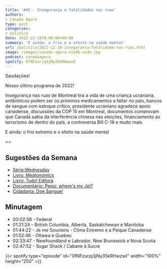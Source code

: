 ```yaml
---
title: '#45 - Insegurança e fatalidades nas ruas'
authors:
- Canada Agora
type: post
categories:
- politica
date: 2022-12-18T0:00:00+00:00
summary: 'E ainda: o frio e o efeito na saúde mental'
url: /politica/2022-12-18-inseguranca-fatalidade-nas-ruas.html
image: /images/canada-agora-s1e45-wide.jpg
podcast: canadaagora
spotify: 0fNFzurjq3jNy35kRHwzwI
---
```


Saudações!

Nosso último programa de 2022!

Insegurança nas ruas de Montreal tira a vida de uma criança ucraniana, antibióticos podem ser os próximos medicamentos a faltar no país, bancos de sangue com estoque crítico, presidente ucraniano agradece apoio canadense, discussões da COP 15 em Montreal, documentos comprovam que Canadá sabia da interferência chinesa nas eleições, financiamento ao terrorismo de dentro do país, a controversa Bill C-18 e muito mais

E ainda: o frio extremo e o efeito na saúde mental

==

## Sugestões da Semana
- [Série:Wednesday](https://www.imdb.com/title/tt13443470/)
- [Livro: Meatonomics](https://www.amazon.ca/Meatonomics-Rigged-Economics-Consume-Smarter/dp/1573246204)
- [Livro: Tudo! Editora](https://www.tudoeditora.com/)
- [Documentário: Pepsi, where's my Jet?](https://www.imdb.com/title/tt23022276/)
- [Cidadania: Doe Sangue!](https://www.blood.ca)

## Minutagem
- 00:02:58 - Federal
- 01:21:24 - British Columbia, Alberta, Saskatchewan e Manitoba
- 01:44:22 - Je me Souviens - Clima Extremo e a Psique Canadense
- 01:52:46 - Ottawa e Quebec
- 02:33:47 - Newfoundland e Labrador, New Brunswick e Nova Scotia
- 02:47:52 - Sugar Shack / Cabane à Sucre

{{< spotify type="episode" id="0fNFzurjq3jNy35kRHwzwI" width="100%" height="250" >}}
